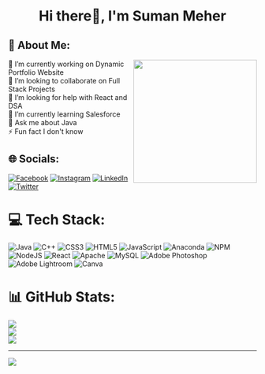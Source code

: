 <h1 align="center">Hi there👋, I'm Suman Meher</h1>



## 💫 About Me:

<img align= "right" width= "250" src= "https://i.imgur.com/uWRWCwl.gif"/>

🔭 I’m currently working on Dynamic Portfolio Website<br>👯 I’m looking to collaborate on Full Stack Projects<br>🤝 I’m looking for help with React and DSA<br>🌱 I’m currently learning Salesforce<br>💬 Ask me about Java<br>⚡ Fun fact I don't know




## 🌐 Socials:
[![Facebook](https://img.shields.io/badge/Facebook-%231877F2.svg?logo=Facebook&logoColor=white)](https://facebook.com/https://www.facebook.com/sumanmeher014) [![Instagram](https://img.shields.io/badge/Instagram-%23E4405F.svg?logo=Instagram&logoColor=white)](https://instagram.com/https://www.instagram.com/__.miss.meher.__/) [![LinkedIn](https://img.shields.io/badge/LinkedIn-%230077B5.svg?logo=linkedin&logoColor=white)](https://linkedin.com/in/https://www.linkedin.com/in/suman-meher-91a6491b0/) [![Twitter](https://img.shields.io/badge/Twitter-%231DA1F2.svg?logo=Twitter&logoColor=white)](https://twitter.com/https://twitter.com/sumanmeher14) 

# 💻 Tech Stack:
![Java](https://img.shields.io/badge/java-%23ED8B00.svg?style=for-the-badge&logo=java&logoColor=white) ![C++](https://img.shields.io/badge/c++-%2300599C.svg?style=for-the-badge&logo=c%2B%2B&logoColor=white) ![CSS3](https://img.shields.io/badge/css3-%231572B6.svg?style=for-the-badge&logo=css3&logoColor=white) ![HTML5](https://img.shields.io/badge/html5-%23E34F26.svg?style=for-the-badge&logo=html5&logoColor=white) ![JavaScript](https://img.shields.io/badge/javascript-%23323330.svg?style=for-the-badge&logo=javascript&logoColor=%23F7DF1E) ![Anaconda](https://img.shields.io/badge/Anaconda-%2344A833.svg?style=for-the-badge&logo=anaconda&logoColor=white) ![NPM](https://img.shields.io/badge/NPM-%23000000.svg?style=for-the-badge&logo=npm&logoColor=white) ![NodeJS](https://img.shields.io/badge/node.js-6DA55F?style=for-the-badge&logo=node.js&logoColor=white) ![React](https://img.shields.io/badge/react-%2320232a.svg?style=for-the-badge&logo=react&logoColor=%2361DAFB) ![Apache](https://img.shields.io/badge/apache-%23D42029.svg?style=for-the-badge&logo=apache&logoColor=white) ![MySQL](https://img.shields.io/badge/mysql-%2300f.svg?style=for-the-badge&logo=mysql&logoColor=white) ![Adobe Photoshop](https://img.shields.io/badge/adobephotoshop-%2331A8FF.svg?style=for-the-badge&logo=adobephotoshop&logoColor=white) ![Adobe Lightroom](https://img.shields.io/badge/Adobe%20Lightroom-31A8FF.svg?style=for-the-badge&logo=Adobe%20Lightroom&logoColor=white) ![Canva](https://img.shields.io/badge/Canva-%2300C4CC.svg?style=for-the-badge&logo=Canva&logoColor=white)


# 📊 GitHub Stats:
![](https://github-readme-stats.vercel.app/api?username=sumanmeher&theme=dark&hide_border=false&include_all_commits=true&count_private=true)<br/>
![](https://github-readme-streak-stats.herokuapp.com/?user=sumanmeher&theme=dark&hide_border=false)<br/>
![](https://github-readme-stats.vercel.app/api/top-langs/?username=sumanmeher&theme=dark&hide_border=false)

---
[![](https://visitcount.itsvg.in/api?id=sumanmeher&icon=0&color=9)](https://visitcount.itsvg.in)
